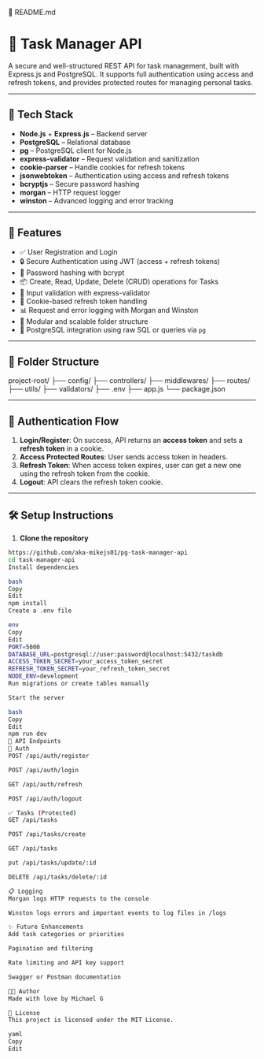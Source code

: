 📘 README.md

# 📝 Task Manager API

A secure and well-structured REST API for task management, built with Express.js and PostgreSQL. It supports full authentication using access and refresh tokens, and provides protected routes for managing personal tasks.

---

## 🔧 Tech Stack

- **Node.js** + **Express.js** – Backend server
- **PostgreSQL** – Relational database
- **pg** – PostgreSQL client for Node.js
- **express-validator** – Request validation and sanitization
- **cookie-parser** – Handle cookies for refresh tokens
- **jsonwebtoken** – Authentication using access and refresh tokens
- **bcryptjs** – Secure password hashing
- **morgan** – HTTP request logger
- **winston** – Advanced logging and error tracking

---

## 🚀 Features

- ✅ User Registration and Login
- 🔒 Secure Authentication using JWT (access + refresh tokens)
- 🧠 Password hashing with bcrypt
- 📦 Create, Read, Update, Delete (CRUD) operations for Tasks
- 🧹 Input validation with express-validator
- 🍪 Cookie-based refresh token handling
- 📊 Request and error logging with Morgan and Winston
- 🧱 Modular and scalable folder structure
- 🐘 PostgreSQL integration using raw SQL or queries via `pg`

---

## 📁 Folder Structure

project-root/
├── config/
├── controllers/
├── middlewares/
├── routes/
├── utils/
├── validators/
├── .env
├── app.js
└── package.json

---

## 🔐 Authentication Flow

1. **Login/Register**: On success, API returns an **access token** and sets a **refresh token** in a cookie.
2. **Access Protected Routes**: User sends access token in headers.
3. **Refresh Token**: When access token expires, user can get a new one using the refresh token from the cookie.
4. **Logout**: API clears the refresh token cookie.

---

## 🛠️ Setup Instructions

1. **Clone the repository**
```bash
https://github.com/aka-mikejs01/pg-task-manager-api
cd task-manager-api
Install dependencies

bash
Copy
Edit
npm install
Create a .env file

env
Copy
Edit
PORT=5000
DATABASE_URL=postgresql://user:password@localhost:5432/taskdb
ACCESS_TOKEN_SECRET=your_access_token_secret
REFRESH_TOKEN_SECRET=your_refresh_token_secret
NODE_ENV=development
Run migrations or create tables manually

Start the server

bash
Copy
Edit
npm run dev
🧪 API Endpoints
👤 Auth
POST /api/auth/register

POST /api/auth/login

GET /api/auth/refresh

POST /api/auth/logout

✅ Tasks (Protected)
GET /api/tasks

POST /api/tasks/create

GET /api/tasks

put /api/tasks/update/:id

DELETE /api/tasks/delete/:id

📋 Logging
Morgan logs HTTP requests to the console

Winston logs errors and important events to log files in /logs

✨ Future Enhancements
Add task categories or priorities

Pagination and filtering

Rate limiting and API key support

Swagger or Postman documentation

🧑‍💻 Author
Made with love by Michael G

📜 License
This project is licensed under the MIT License.

yaml
Copy
Edit
